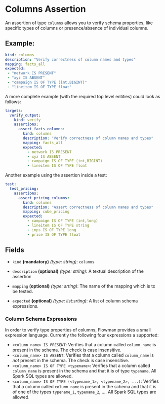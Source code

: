 # Columns Assertion

An assertion of type `columns` allows you to verify schema properties, like specific types of columns or presence/absence
of individual columns.

## Example:

```yaml
kind: columns
description: "Verify correctness of column names and types"
mapping: facts_all
expected:
 - "network IS PRESENT"
 - "xyz IS ABSENT"
 - "campaign IS OF TYPE (int,BIGINT)"
 - "lineitem IS OF TYPE float"
```

A more complete example (with the required top level entities) could look as follows:
```yaml
targets:
  verify_output:
    kind: verify
    assertions:
      assert_facts_columns:
        kind: columns
        description: "Verify correctness of column names and types"
        mapping: facts_all
        expected:
          - network IS PRESENT
          - xyz IS ABSENT
          - campaign IS OF TYPE (int,BIGINT)
          - lineitem IS OF TYPE float
```

Another example using the assertion inside a test:
```yaml
test:
  test_pricing:
    assertions:
      assert_pricing_columns:
        kind: columns
        description: "Assert correctness of column names and types"
        mapping: cube_pricing
        expected:
          - campaign IS OF TYPE (int,long)
          - lineitem IS OF TYPE string
          - imps IS OF TYPE long
          - price IS OF TYPE float 
```


## Fields

* `kind` **(mandatory)** *(type: string)*: `columns`

* `description` **(optional)** *(type: string)*:
  A textual description of the assertion

* `mapping` **(optional)** *(type: srting)*:
  The name of the mapping which is to be tested.

* `expected` **(optional)** *(type: list:srting)*:
  A list of column schema expressions.
  

### Column Schema Expressions 

In order to verify type properties of columns, Flowman provides a small expression language. Currently the following
four expressions a supported:

* `<column_name> IS PRESENT`: Verifies that a column called `column_name` is present in the schema. The check is
 case insensitive.
* `<column_name> IS ABSENT`: Verifies that a column called `column_name` is *not* present in the schema. The check is
  case insensitive.
* `<column_name> IS OF TYPE <typename>`: Verifies that a column called `column_name` is present in the schema and 
  that it is of type `typename`. All Spark SQL types are allowed. 
* `<column_name> IS OF TYPE (<typename_1>, <typename_2>, ...)`: Verifies that a column called `column_name` is present 
  in the schema and that it is of one of the types `typename_1`, `typename_2`, .... All Spark SQL types are allowed. 
